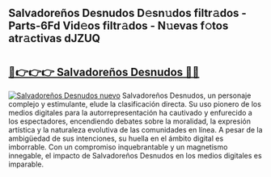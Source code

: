 ## Salvadoreños Desnudos D𝚎sn𝚞dos filtr𝚊dos - Parts-6Fd Vid𝚎os filtr𝚊dos - N𝚞evas f𝚘tos atr𝚊ctivas dJZUQ

# <h2><a href="http://mbb0u2h.tromn.icu/?c=Salvadore%c3%b1os+Desnudos">🔗👉👉👉 Salvadoreños Desnudos 🔗🔗</a></h2>

[![Salvadoreños Desnudos nuevo](https://i.imgur.com/pEAQMta.gif)](http://mbb0u2h.tromn.icu/?c=Salvadore%c3%b1os+Desnudos)
Salvadoreños Desnudos, un personaje complejo y estimulante, elude la clasificación directa. Su uso pionero de los medios digitales para la autorrepresentación ha cautivado y enfurecido a los espectadores, encendiendo debates sobre la moralidad, la expresión artística y la naturaleza evolutiva de las comunidades en línea. A pesar de la ambigüedad de sus intenciones, su huella en el ámbito digital es imborrable. Con un compromiso inquebrantable y un magnetismo innegable, el impacto de Salvadoreños Desnudos en los medios digitales es imparable.
